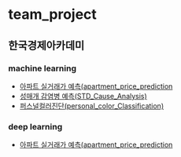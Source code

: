 # team_project

## 한국경제아카데미
### machine learning
- [아파트 실거래가 예측(apartment_price_prediction](https://github.com/ParkJuEun95412/-Apartment_price_prediction/)
- [성매개 감염병 예측(STD_Cause_Analysis)](https://github.com/ParkJuEun95412/STD_Cause_Analysis)
- [퍼스널컬러진단(personal_color_Classification)](https://github.com/ParkJuEun95412/PersonalColor_Classification)

### deep learning
- [아파트 실거래가 예측(apartment_price_prediction](https://github.com/ParkJuEun95412/-Apartment_price_prediction/)

